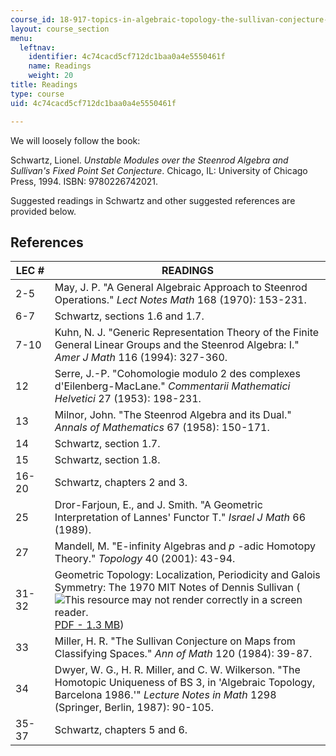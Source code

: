 ```yaml
---
course_id: 18-917-topics-in-algebraic-topology-the-sullivan-conjecture-fall-2007
layout: course_section
menu:
  leftnav:
    identifier: 4c74cacd5cf712dc1baa0a4e5550461f
    name: Readings
    weight: 20
title: Readings
type: course
uid: 4c74cacd5cf712dc1baa0a4e5550461f

---
```


We will loosely follow the book:

Schwartz, Lionel. _Unstable Modules over the Steenrod Algebra and Sullivan's Fixed Point Set Conjecture_. Chicago, IL: University of Chicago Press, 1994. ISBN: 9780226742021.

Suggested readings in Schwartz and other suggested references are provided below.

References
----------

| LEC # | READINGS |
| --- | --- |
| 2-5 | May, J. P. "A General Algebraic Approach to Steenrod Operations." _Lect Notes Math_ 168 (1970): 153-231. |
| 6-7 | Schwartz, sections 1.6 and 1.7. |
| 7-10 | Kuhn, N. J. "Generic Representation Theory of the Finite General Linear Groups and the Steenrod Algebra: I." _Amer J Math_ 116 (1994): 327-360. |
| 12 | Serre, J.-P. "Cohomologie modulo 2 des complexes d'Eilenberg-MacLane." _Commentarii Mathematici Helvetici_ 27 (1953): 198-231. |
| 13 | Milnor, John. "The Steenrod Algebra and its Dual." _Annals of Mathematics_ 67 (1958): 150-171. |
| 14 | Schwartz, section 1.7. |
| 15 | Schwartz, section 1.8. |
| 16-20 | Schwartz, chapters 2 and 3. |
| 25 | Dror-Farjoun, E., and J. Smith. "A Geometric Interpretation of Lannes' Functor T." _Israel J Math_ 66 (1989). |
| 27 | Mandell, M. "E-infinity Algebras and _p_ -adic Homotopy Theory." _Topology_ 40 (2001): 43-94. |
| 31-32 | Geometric Topology: Localization, Periodicity and Galois Symmetry: The 1970 MIT Notes of Dennis Sullivan (![This resource may not render correctly in a screen reader.](/images/inacessible.gif)[PDF - 1.3 MB](http://www.maths.ed.ac.uk/~aar/books/gtop.pdf)) |
| 33 | Miller, H. R. "The Sullivan Conjecture on Maps from Classifying Spaces." _Ann of Math_ 120 (1984): 39-87. |
| 34 | Dwyer, W. G., H. R. Miller, and C. W. Wilkerson. "The Homotopic Uniqueness of BS 3, in 'Algebraic Topology, Barcelona 1986.'" _Lecture Notes in Math_ 1298 (Springer, Berlin, 1987): 90-105. |
| 35-37 | Schwartz, chapters 5 and 6.